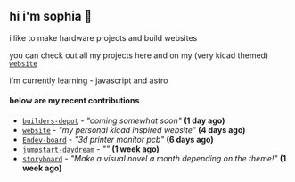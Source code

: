 ## hi i'm sophia 🧌

i like to make hardware projects and build websites

you can check out all my projects here and on my (very kicad themed) [`website`](https://sophiaduan.dev/)


i'm currently learning - javascript and astro

#### below are my recent contributions


- [`builders-depot`](https://github.com/builders-depot/builders-depot) - _"coming somewhat soon"_ **(1 day ago)**
- [`website`](https://github.com/sophiayduan/website) - _"my personal kicad inspired website"_ **(4 days ago)**
- [`Endev-board`](https://github.com/sophiayduan/Endev-board) - _"3d printer monitor pcb"_ **(6 days ago)**
- [`jumpstart-daydream`](https://github.com/sophiayduan/jumpstart-daydream) - _""_ **(1 week ago)**
- [`storyboard`](https://github.com/hackclub/storyboard) - _"Make a visual novel a month depending on the theme!"_ **(1 week ago)**
